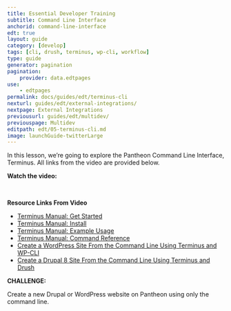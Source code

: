 ```yaml
---
title: Essential Developer Training
subtitle: Command Line Interface
anchorid: command-line-interface
edt: true
layout: guide
category: [develop]
tags: [cli, drush, terminus, wp-cli, workflow]
type: guide
generator: pagination
pagination:
    provider: data.edtpages
use:
    - edtpages
permalink: docs/guides/edt/terminus-cli
nexturl: guides/edt/external-integrations/
nextpage: External Integrations
previousurl: guides/edt/multidev/
previouspage: Multidev
editpath: edt/05-terminus-cli.md
image: launchGuide-twitterLarge
---
```


In this lesson, we’re going to explore the Pantheon Command Line Interface, Terminus.
All links from the video are provided below.

**Watch the video:**

<Youtube src="zh-grS2YqdE" title="Essential Developer Training - Command Line Interface" />

<br />

**Resource Links From Video**

 - [Terminus Manual: Get Started](/terminus)
 - [Terminus Manual: Install](/terminus/install)
 - [Terminus Manual: Example Usage](/terminus/examples)
 - [Terminus Manual: Command Reference](/terminus/commands)
 - [Create a WordPress Site From the Command Line Using Terminus and WP-CLI](/guides/wordpress-commandline)
 - [Create a Drupal 8 Site From the Command Line Using Terminus and Drush](/guides/drupal8-commandline)

**CHALLENGE:**

Create a new Drupal or WordPress website on Pantheon using only the command line.

